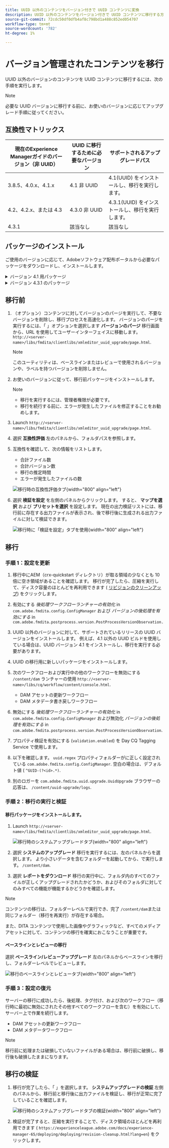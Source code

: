 ```yaml
---
title: UUID 以外のコンテンツをバージョン付きで UUID コンテンツに変換
description: UUID 以外のコンテンツをバージョン付きで UUID コンテンツに移行する方法を説明します。
source-git-commit: 72cdc50df0dfb4af8c798bd1a488c852ed054707
workflow-type: tm+mt
source-wordcount: '782'
ht-degree: 1%

---
```


# バージョン管理されたコンテンツを移行

UUID 以外のバージョンのコンテンツを UUID コンテンツに移行するには、次の手順を実行します。

>[!NOTE]
>
>必要な UUID バージョンに移行する前に、お使いのバージョンに応じてアップグレード手順に従ってください。

## 互換性マトリックス

| 現在のExperience Managerガイドのバージョン（非 UUID） | UUID に移行するために必要なバージョン | サポートされるアップグレードパス |
|---|---|---|
| 3.8.5、4.0.x、4.1.x | 4.1 非 UUID | 4.1(UUID) をインストールし、移行を実行します。 |
| 4.2、4.2.x、または 4.3 | 4.3.0 非 UUID | 4.3.1(UUID) をインストールし、移行を実行します。 |
| 4.3.1 | 該当なし | 該当なし |

## パッケージのインストール

ご使用のバージョンに応じて、Adobeソフトウェア配布ポータルから必要なパッケージをダウンロードし、インストールします。
<details>
<summary>  バージョン 4.1 用パッケージ </summary>
バージョン 4.1 以外の UUID を使用している場合は、次のパッケージをインストールする前に、バージョン 4.1 UUID をインストールする必要があります。

1. **移行前**: [com.adobe.guides.pre-uuid-migration-1.0.9.zip](https://experience.adobe.com/#/downloads/content/software-distribution/en/aem.html?package=%2Fcontent%2Fsoftware-distribution%2Fen%2Fdetails.html%2Fcontent%2Fdam%2Faem%2Fpublic%2Faemdox%2Fother-packages%2Fuuid-migration%2F1-0%2Fcom.adobe.guides.pre-uuid-migration-1.0.9.zip)
1. **移行**: [com.adobe.guides.uuid-upgrade-1.0.19.zip](https://experience.adobe.com/#/downloads/content/software-distribution/en/aem.html?package=%2Fcontent%2Fsoftware-distribution%2Fen%2Fdetails.html%2Fcontent%2Fdam%2Faem%2Fpublic%2Faemdox%2Fother-packages%2Fuuid-migration%2F1-0%2Fcom.adobe.guides.uuid-upgrade-1.0.19.zip)
</details>


<details>
<summary> バージョン 4.3.1 のパッケージ</summary>
バージョン 4.3 以外の UUID を使用している場合は、次のパッケージをインストールする前に、バージョン 4.3.1 UUID をインストールする必要があります。

1. **移行前**: [com.adobe.guides.pre-uuid-migration-1.1.3.zip](https://experience.adobe.com/#/downloads/content/software-distribution/en/aem.html?package=%2Fcontent%2Fsoftware-distribution%2Fen%2Fdetails.html%2Fcontent%2Fdam%2Faem%2Fpublic%2Faemdox%2Fother-packages%2Fuuid-migration%2Fcom.adobe.guides.pre-uuid-migration-1.1.3.zip)
1. **移行**: [com.adobe.guides.uuid-upgrade-1.1.15.zip](https://experience.adobe.com/#/downloads/content/software-distribution/en/aem.html?package=%2Fcontent%2Fsoftware-distribution%2Fen%2Fdetails.html%2Fcontent%2Fdam%2Faem%2Fpublic%2Faemdox%2Fother-packages%2Fuuid-migration%2Fcom.adobe.guides.uuid-upgrade-1.1.15.zip)

</details>

## 移行前

1. （オプション）コンテンツに対してバージョンのパージを実行して、不要なバージョンを削除し、移行プロセスを高速化します。 バージョンのパージを実行するには、「 」オプションを選択します **バージョンのパージ** 移行画面から、URL を使用してユーザーインターフェイスに移動します。 `http://<server-name>/libs/fmdita/clientlibs/xmleditor_uuid_upgrade/page.html`.

   >[!NOTE]
   >
   >このユーティリティは、ベースラインまたはレビューで使用されるバージョンや、ラベルを持つバージョンを削除しません。
1. お使いのバージョンに従って、移行前パッケージをインストールします。

   >[!NOTE]
   >
   >* 移行を実行するには、管理者権限が必要です。
   >* 移行を続行する前に、エラーが発生したファイルを修正することをお勧めします。
1. Launch `http://<server-name>/libs/fmdita/clientlibs/xmleditor_uuid_upgrade/page.html`.
1. 選択 **互換性評価**  左のパネルから、フォルダパスを参照します。
1. 互換性を確認して、次の情報をリストします。
   * 合計ファイル数
   * 合計バージョン数
   * 移行の推定時間
   * エラーが発生したファイルの数



   ![移行時の互換性評価タブ](assets/migration-compatibility-assessment.png){width="800" align="left"}


1. 選択 **検証を設定** を左側のパネルからクリックします。 すると、 **マップを選択** および **プリセットを選択** を設定します。 現在の出力検証リストには、移行前に存在する出力ファイルが表示され、後で移行後に生成される出力ファイルに対して検証できます。

   ![移行時に「検証を設定」タブを使用](assets/migration-configure-validation.png){width="800" align="left"}




## 移行

### 手順 1：設定を更新

1. 移行中にAEM（crx-quickstart ディレクトリ）が取る領域の少なくとも 10 倍に空き領域があることを確認します。 移行が完了したら、圧縮を実行して、ディスク容量のほとんどを再利用できます ( [リビジョンのクリーンアップ](https://experienceleague.adobe.com/docs/experience-manager-65/deploying/deploying/revision-cleanup.html?lang=ja)) をクリックします。

1. 有効にする *後処理ワークフローランチャーの有効化* in `com.adobe.fmdita.config.ConfigManager` および *バージョンの後処理を有効にする* in `com.adobe.fmdita.postprocess.version.PostProcessVersionObservation.`

1. UUID 以外のバージョンに対して、サポートされているリリースの UUID バージョンをインストールします。 例えば、4.1 以外の UUID ビルドを使用している場合は、UUID バージョン 4.1 をインストールし、移行を実行する必要があります。

1. UUID の移行用に新しいパッケージをインストールします。

1. 次のワークフローおよび実行中の他のワークフローを無効にする `/content/dam` ランチャーの使用 `http://<server-name>/libs/cq/workflow/content/console.html`.

   * DAM アセットの更新ワークフロー
   * DAM メタデータ書き戻しワークフロー

1. 無効にする *後処理ワークフローランチャーの有効化* in `com.adobe.fmdita.config.ConfigManager` および無効化 *バージョンの後処理を有効にする* in `com.adobe.fmdita.postprocess.version.PostProcessVersionObservation`.

1. プロパティ検証を有効にする (`validation.enabled`) を Day CQ Tagging Service で使用します。

1. 以下を確認します。 `uuid.regex` プロパティフォルダーがに正しく設定されている `com.adobe.fmdita.config.ConfigManager`. 空白の場合は、デフォルト値 ( `^GUID-(?<id>.*)`.
1. 別のロガーを `com.adobe.fmdita.uuid.upgrade.UuidUpgrade` ブラウザーの応答は、 `/content/uuid-upgrade/logs`.

### 手順 2：移行の実行と検証

#### 移行パッケージをインストールします。

1. Launch `http://<server-name>/libs/fmdita/clientlibs/xmleditor_uuid_upgrade/page.html`.

   ![移行時のシステムアップグレードタブ](assets/migration-system-upgrade.png){width="800" align="left"}

1. 選択 **システムのアップグレード** 移行を実行するには、左のパネルからを選択します。 より小さいデータを含むフォルダーを起動してから、で実行します。 `/content/dam`.

1. 選択 **レポートをダウンロード** 移行の実行中に、フォルダ内のすべてのファイルが正しくアップグレードされたかどうか、およびそのフォルダに対してのみすべての機能が機能するかどうかを確認します。


>[!NOTE]
>
> コンテンツの移行は、フォルダーレベルで実行でき、完了 `/content/dam`または同じフォルダー（移行を再実行）が存在する場合。

また、DITA コンテンツで使用した画像やグラフィックなど、すべてのメディアアセットに対して、コンテンツの移行を確実におこなうことが重要です。

#### ベースラインとレビューの移行

選択 **ベースライン/レビューアップグレード** 左のパネルからベースラインを移行し、フォルダーレベルでレビューします。

![移行のベースラインとレビュータブ](assets/migration-baseline-review-upgrade.png){width="800" align="left"}


### 手順 3：設定の復元

サーバーの移行に成功したら、後処理、タグ付け、および次のワークフロー（移行時に最初に無効にされたその他すべてのワークフローを含む）を有効にして、サーバー上で作業を続行します。

* DAM アセットの更新ワークフロー
* DAM メタデータワークフロー

>[!NOTE]
>
>移行前に処理または破損していないファイルがある場合は、移行前に破損し、移行後も破損したままになります。

## 移行の検証

1. 移行が完了したら、「 」を選択します。 **システムアップグレードの検証** 左側のパネルから、移行前と移行後に出力ファイルを検証し、移行が正常に完了していることを確認します。

   ![移行時のシステムアップグレードタブの検証](assets/migration-validate-system-upgrade.png){width="800" align="left"}


1. 検証が完了すると、圧縮を実行することで、ディスク領域のほとんどを再利用できます ( `https://experienceleague.adobe.com/docs/experience-manager-65/deploying/deploying/revision-cleanup.html?lang=en`) をクリックします。

